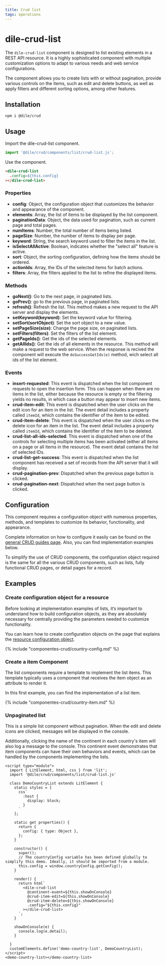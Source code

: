 ```yaml
---
title: Crud list
tags: operations
---
```


# dile-crud-list

The `dile-crud-list` component is designed to list existing elements in a REST API resource. It is a highly sophisticated component with multiple customization options to adapt to various needs and web service configurations.

The component allows you to create lists with or without pagination, provide various controls on the items, such as edit and delete buttons, as well as apply filters and different sorting options, among other features.

## Installation

```bash
npm i @dile/crud
```

## Usage

Import the dile-crud-list component.

```javascript
import '@dile/crud/components/list/crud-list.js';
```
Use the component.

```html
<dile-crud-list
  .config=${this.config}
></dile-crud-list>
```

### Properties

- **config**: Object, the configuration object that customizes the behavior and appearance of the component.
- **elements**: Array, the list of items to be displayed by the list component.
- **paginationData**: Object, the data used for pagination, such as current page and total pages.
- **numItems**: Number, the total number of items being listed.
- **pageSize**: Number, the number of items to display per page.
- **keyword**: String, the search keyword used to filter the items in the list.
- **isSelectAllActive**: Boolean, indicates whether the "select all" feature is active.
- **sort**: Object, the sorting configuration, defining how the items should be ordered.
- **actionIds**: Array, the IDs of the selected items for batch actions.
- **filters**: Array, the filters applied to the list to refine the displayed items.

### Methods

- **goNext()**: Go to the next page, in paginated lists.
- **goPrev()**: go to the previous page, in paginated lists.  
- **refresh()**: Refresh the list. This method makes a new request to the API server and display the elements.
- **setKeyword(keyword)**: Set the keyword value for filtering.
- **setSort(sortObject)**: Set the sort object to a new value.
- **setPageSize(size)**: Change the page size, on paginated lists.
- **setFilters(filters)**: Set the filters of the list element.
- **getPageIds()**: Get the ids of the selected elements.
- **getAllIds()**: Get the ids of all elements in the resource. This method will make a request to the web service. When the response is recived the component will execute the `doSuccessGetIds(e)` method, wich select all ids of the list element.

### Events

- **insert-requested**: This event is dispatched when the list component requests to open the insertion form. This can happen when there are no items in the list, either because the resource is empty or the filtering yields no results, in which case a button may appear to insert new items.
- **crud-item-edit**: This event is dispatched when the user clicks on the edit icon for an item in the list. The event detail includes a property called `itemId`, which contains the identifier of the item to be edited.
- **crud-item-delete**: This event is dispatched when the user clicks on the delete icon for an item in the list. The event detail includes a property called `itemId`, which contains the identifier of the item to be deleted.
- **crud-list-all-ids-selected**: This event is dispatched when one of the controls for selecting multiple items has been activated (either all items on a page or all items in the resource). The event detail contains the list of selected IDs.
- **crud-list-get-success**: This event is dispatched when the list component has received a set of records from the API server that it will display.
- **crud-pagination-prev**: Dispatched when the previous page button is clicked.
- **crud-pagination-next**: Dispatched when the next page button is clicked.

## Configuration

This component requires a configuration object with numerous properties, methods, and templates to customize its behavior, functionality, and appearance.

Complete information on how to configure it easily can be found on the [general CRUD guides page](/crud/). Also, you can find implementation examples below.

To simplify the use of CRUD components, the configuration object required is the same for all the various CRUD components, such as lists, fully functional CRUD pages, or detail pages for a record.

## Examples

### Create configuration object for a resource

Before looking at implementation examples of lists, it’s important to understand how to build configuration objects, as they are absolutely necessary for centrally providing the parameters needed to customize functionality.

You can learn how to create configuration objects on the page that explains the [resource configuration object](/crud/crud-item-delete/).

{% include "componentes-crud/country-config.md" %}

### Create a item Component

The list components require a template to implement the list items. This template typically uses a component that receives the item object as an attribute to render it.

In this first example, you can find the implementation of a list item. 

{% include "componentes-crud/country-item.md" %}

### Unpaginated list

This is a simple list component without pagination. When the edit and delete icons are clicked, messages will be displayed in the console.

Additionally, clicking the name of the continent in each country's item will also log a message to the console. This continent event demonstrates that item components can have their own behaviors and events, which can be handled by the components implementing the lists.

```html:preview
<script type="module">
  import { LitElement, html, css } from 'lit';
  import '@dile/crud/components/list/crud-list.js'
  
  class DemoCountryList extends LitElement {
    static styles = [
      css`
        :host {
          display: block;
        }
      `
    ];

    static get properties() {
      return {
        config: { type: Object },
      };
    }

    constructor() {
      super();
      // The countryConfig variable has been defined globally to simplify this demo. Ideally, it should be imported from a module.
      this.config = window.countryConfig.getConfig();
    }

    render() {
      return html`
        <dile-crud-list
          @continent-event=${this.showOnConsole}
          @crud-item-edit=${this.showOnConsole}
          @crud-item-delete=${this.showOnConsole}
          .config="${this.config}"
        ></dile-crud-list>
      `;
    }

    showOnConsole(e) {
      console.log(e.detail);
    }

  }
  customElements.define('demo-country-list', DemoCountryList);
</script>
<demo-country-list></demo-country-list>
